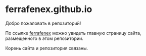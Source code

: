 # ferrafenex.github.io

Добро пожаловать в репозиторий!

По ссылке [ferrafenex](https://ferrafenex.github.io/) можно увидеть главную страницу сайта, размещенного в этом репозитории.

Корень сайта и репозитория связаны.
